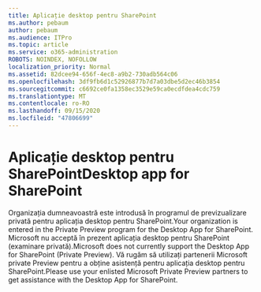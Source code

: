 ```yaml
---
title: Aplicație desktop pentru SharePoint
ms.author: pebaum
author: pebaum
ms.audience: ITPro
ms.topic: article
ms.service: o365-administration
ROBOTS: NOINDEX, NOFOLLOW
localization_priority: Normal
ms.assetid: 82dcee94-656f-4ec8-a9b2-730adb564c06
ms.openlocfilehash: 3df9fb6d1c52926877b7d7a03dbe5d2ec46b3854
ms.sourcegitcommit: c6692ce0fa1358ec3529e59ca0ecdfdea4cdc759
ms.translationtype: MT
ms.contentlocale: ro-RO
ms.lasthandoff: 09/15/2020
ms.locfileid: "47806699"
---
```

# <a name="desktop-app-for-sharepoint"></a><span data-ttu-id="8b95a-102">Aplicație desktop pentru SharePoint</span><span class="sxs-lookup"><span data-stu-id="8b95a-102">Desktop app for SharePoint</span></span>

<span data-ttu-id="8b95a-103">Organizația dumneavoastră este introdusă în programul de previzualizare privată pentru aplicația desktop pentru SharePoint.</span><span class="sxs-lookup"><span data-stu-id="8b95a-103">Your organization is entered in the Private Preview program for the Desktop App for SharePoint.</span></span> <span data-ttu-id="8b95a-104">Microsoft nu acceptă în prezent aplicația desktop pentru SharePoint (examinare privată).</span><span class="sxs-lookup"><span data-stu-id="8b95a-104">Microsoft does not currently support the Desktop App for SharePoint (Private Preview).</span></span> <span data-ttu-id="8b95a-105">Vă rugăm să utilizați partenerii Microsoft private Preview pentru a obține asistență pentru aplicația desktop pentru SharePoint.</span><span class="sxs-lookup"><span data-stu-id="8b95a-105">Please use your enlisted Microsoft Private Preview partners to get assistance with the Desktop App for SharePoint.</span></span>
